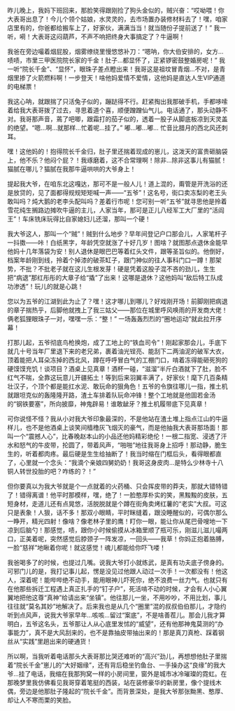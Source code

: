 昨儿晚上，我妈下班回来，那脸笑得跟刚捡了狗头金似的，贼兴奋：“哎呦喂！你大表哥出息了！今儿个领个姑娘，水灵灵的，去市场置办装修材料去了！嘿，咱家店里有的，你爸都给搬车上了，好家伙，满满当当！就当随份子提前送了！” 我一听，嗬！大表哥这闷葫芦，不声不响把终身大事搞定了？牛逼啊！

我爸在旁边嘬着烟屁股，烟雾缭绕里慢悠悠补刀：“嗯呐，你大伯安排的，女方…啧啧，市里三甲医院院长家的千金！肚子…都显怀了，正紧锣密鼓整婚房呢！” 我一听“院长千金”、“显怀”，眼珠子差点瞪出来！我哥这是祖坟冒青烟…不对，是青烟里掺了火箭燃料啊！一步登天！啥他妈爱情不爱情，这他妈是直达人生VIP通道的电梯票！

我这心呐，就跟揣了只活兔子似的，蹦跶得不行。赶紧掏出我那破手机，手都哆嗦着给我大表哥拨了过去，寻思着道个喜，顺便蹭蹭仙气儿。电话通了，那头动静不对。我哥那声音，蔫了吧唧，跟霜打的茄子似的，透着一股子从脚底板凉到天灵盖的绝望。“嗯…啊…就那样…忙着呢…挂了。” 嘟…嘟…嘟… 忙音比腊月的西北风还刺耳。

嘿！这他妈的！抱得院长千金归，肚子里还揣着现成的崽儿，这泼天的富贵砸脑袋上，他不乐？他闷个屁？！我琢磨着，这不合常理啊！除非…除非这事儿有猫腻！猫腻在哪儿？猫腻在我那牛逼哄哄的大爷身上！

提起我大爷，在咱东北这嘎达，那可不是一般人儿！道上混的，甭管是开洗浴的还是放贷的，见了面都得规规矩矩喊一声——“五爷”！这名号，街口卖冻梨的老王头敢叫吗？炖大鹅的老李头配叫吗？差着行市呢！您可别一听“五爷”就寻思他是拎着雪花纯生搁路边摊吹牛逼的主儿，人家当年，那可是正儿八经军工大厂里的“活阎王”！车床铣床玩得比自家媳妇儿还溜，那叫一个硬！

我大爷这人，那叫一个“贼”！贼到什么地步？早年间登记户口那会儿，人家笔杆子一抖擞——咔！白纸黑字，年龄凭空就涨了十好几岁！图啥？就图那点退休金能早他妈十几年落袋为安！别人退休是眼巴巴等着红头文件，跟等圣旨似的。他倒好，档案年龄刚到线，拎着个掉漆的破茶缸子，跟门神似的往人事科门口一蹲！那架势，不批？不批老子就在这儿生根发芽！硬是凭着这股子混不吝的劲儿，生生把“病退”那红彤彤的大章子给“撬”了出来！这哪是退休？这他妈叫“敌后特工队成功渗透”！玩儿的就是心跳！

您以为五爷的江湖到此为止了？嘿！这才哪儿到哪儿？好戏刚开场！前脚刚把病退的章子揣热乎，后脚他就拽上了我三姑父——那位在城里呼风唤雨的开发商大佬！俩老狐狸眼珠子一对，嘿嘿一乐：“整！” 一场轰轰烈烈的“圈地运动”就此拉开序幕！

打那儿起，五爷彻底鸟枪换炮，成了工地上的“铁血司令”！刚起家那会儿，手底下就几十号当年厂里退下来的老兄弟，裹着油光锃亮、能刮下二两油泥的破军大衣，顶着能把人耳朵冻掉的西北风，蹲在呼呼冒白气的工棚门口，啃着冻得能砸死狗的硬馍馍充饥！谈项目？酒桌上见真章！酒杯一碰，“滋溜”半斤白酒就下了肚，脸不红气不喘，全靠这玩意儿开疆拓土！等到后来羽翼丰满了，好家伙！麾下几百条精壮汉子，个顶个都是能扛水泥、敢玩命的狠角色！五爷的令旗往哪儿一指，推土机就跟坦克似的轰隆隆开路，渣土车排着队玩命冲锋！整个工地就是他固若金汤的“钢铁要塞”，所向披靡，神鬼辟易！谁敢龇牙？推土机履带底下见真章！

可你说怪不怪？我从小对我大爷印象最深的，不是他站在渣土堆上指点江山的牛逼样儿，也不是他酒桌上谈笑间樯橹灰飞烟灭的豪气，而是他抽我大表哥那场面！那叫一个“震撼人心”，比春晚赵本山的小品还他妈精彩绝伦！一根二指宽、浸透了汗水和怒气的牛皮带，抡圆了，带着风声，“啪啪”地往我哥身上招呼！那动静，脆生生的，听着都肉疼。最后硬是生生给抽断了！我当时缩在门框后头，看得眼都直了，心里就一个念头：“我滴个亲娘四舅奶奶！我哥这身皮肉…是特么少林寺十八铜人转世投胎的吧？咋练的？！”

但你要真以为我大爷就是个一点就着的火药桶、只会挥皮带的莽夫，那就大错特错了！错得离谱！他平时那模样，嘿，绝了！一脸憨厚朴实的笑，黑黢黢的皮肤，五短身材，走道儿还有点晃悠，活脱脱就是个蹲在街角卖烤红薯的“老实”大叔。可这只是表象！人狠，话不多！那双小眼睛，平时眯缝着，跟没睡醒似的，可偶尔那么一睁开，精光四射！像啥？像老林子里的鹰！盯你一眼，能让你从尾巴骨嗖地一下凉到后脑勺！那感觉，啧，跟你小时候偷摸从冰箱里顺了瓶可乐，刚滋儿滋儿嘬两口，正美着呢，突然感觉后脖颈子一阵发凉，一回头——我草！你妈正抱着胳膊，一脸“慈祥”地瞅着你呢！就这感觉！魂儿都能给你吓飞喽！

我爸喝多了的时候，也提过几嘴。说我大爷打小就练武，是真有功夫底子傍身的。可邪门儿的是，我打记事儿起，愣是没见过他跟人动过一次手！一次都没有！他这人，深着呢！能哔哔绝不动手，能用眼神儿吓死你，绝不浪费一丝力气。也就只有在他那些拆迁工程遇上真正扎手的“钉子户”，死活啃不动的时候，才会有人小心翼翼地把他这尊“真神”给请出来“坐镇”。他往那儿一坐，不用吵吵，不用比划，事儿往往就“莫名其妙”地解决了。后来我也是从几个“圈里”混的叔叔伯伯那儿，才隐约听到点风声，说我大爷家早年…咳咳…留过“案底”，不是啥善茬儿。那会儿我才算明白，五爷这名头，五爷那让人从心底里发怵的“威望”，还有他那神鬼莫测的“办事能力”，真不是大风刮来的，也不是靠抽皮带抽出来的！那是真刀真枪、踩着钢丝从“实践”里趟出来的硬通货！

所以啊，当我听着电话那头大表哥那比哭还难听的“高兴”劲儿，再想想他肚子里揣着“院长千金”崽儿的“大好姻缘”，还有背后稳坐钓鱼台、一手操办这“良缘”的我大爷…挂了电话，我缩在我那狗窝一样的小房间里，窗外是城市冰冷璀璨的霓虹。在那晚梦里我仿佛看见我哥穿着笔挺的西装，站在装修豪华的新房里，像个提线木偶，旁边是他那肚子隆起的“院长千金”。而背景深处，是我大爷那张黝黑、憨厚、却让人不寒而栗的笑脸。